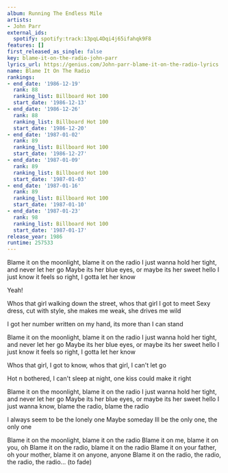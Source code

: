 ```yaml
---
album: Running The Endless Mile
artists:
- John Parr
external_ids:
  spotify: spotify:track:13pqL4Dqi4j65ifahqk9F8
features: []
first_released_as_single: false
key: blame-it-on-the-radio-john-parr
lyrics_url: https://genius.com/John-parr-blame-it-on-the-radio-lyrics
name: Blame It On The Radio
rankings:
- end_date: '1986-12-19'
  rank: 88
  ranking_list: Billboard Hot 100
  start_date: '1986-12-13'
- end_date: '1986-12-26'
  rank: 88
  ranking_list: Billboard Hot 100
  start_date: '1986-12-20'
- end_date: '1987-01-02'
  rank: 89
  ranking_list: Billboard Hot 100
  start_date: '1986-12-27'
- end_date: '1987-01-09'
  rank: 89
  ranking_list: Billboard Hot 100
  start_date: '1987-01-03'
- end_date: '1987-01-16'
  rank: 89
  ranking_list: Billboard Hot 100
  start_date: '1987-01-10'
- end_date: '1987-01-23'
  rank: 98
  ranking_list: Billboard Hot 100
  start_date: '1987-01-17'
release_year: 1986
runtime: 257533
---
```

Blame it on the moonlight, blame it on the radio
I just wanna hold her tight, and never let her go
Maybe its her blue eyes, or maybe its her sweet hello
I just know it feels so right, I gotta let her know

Yeah!

Whos that girl walking down the street, whos that girl I got to meet
Sexy dress, cut with style, she makes me weak, she drives me wild

I got her number written on my hand, its more than I can stand

Blame it on the moonlight, blame it on the radio
I just wanna hold her tight, and never let her go
Maybe its her blue eyes, or maybe its her sweet hello
I just know it feels so right, I gotta let her know

Whos that girl, I got to know, whos that girl, I can't let go

Hot n bothered, I can't sleep at night, one kiss could make it right

Blame it on the moonlight, blame it on the radio
I just wanna hold her tight, and never let her go
Maybe its her blue eyes, or maybe its her sweet hello
I just wanna know, blame the radio, blame the radio

I always seem to be the lonely one
Maybe someday Ill be the only one, the only one

Blame it on the moonlight, blame it on the radio
Blame it on me, blame it on you, oh
Blame it on the radio, blame it on the radio
Blame it on your father, oh your mother, blame it on anyone, anyone
Blame it on the radio, the radio, the radio, the radio... (to fade)
